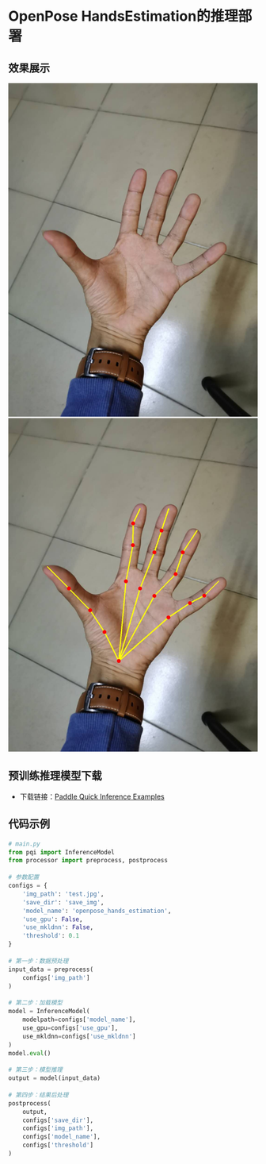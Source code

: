 # **OpenPose HandsEstimation的推理部署**
## 效果展示
![输入图像](./test.jpg)
![输出图像](./save_img/openpose_hands_estimation.jpg)

## 预训练推理模型下载
* 下载链接：[Paddle Quick Inference Examples](https://aistudio.baidu.com/aistudio/datasetdetail/66517)

## 代码示例
```python
# main.py
from pqi import InferenceModel
from processor import preprocess, postprocess

# 参数配置
configs = {
    'img_path': 'test.jpg',
    'save_dir': 'save_img',
    'model_name': 'openpose_hands_estimation',
    'use_gpu': False,
    'use_mkldnn': False,
    'threshold': 0.1
}

# 第一步：数据预处理
input_data = preprocess(
    configs['img_path']
)

# 第二步：加载模型
model = InferenceModel(
    modelpath=configs['model_name'], 
    use_gpu=configs['use_gpu'], 
    use_mkldnn=configs['use_mkldnn']
)
model.eval()

# 第三步：模型推理
output = model(input_data)

# 第四步：结果后处理
postprocess(
    output, 
    configs['save_dir'],
    configs['img_path'],
    configs['model_name'],
    configs['threshold']
)
```
